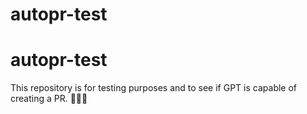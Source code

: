 # autopr-test
# autopr-test
This repository is for testing purposes and to see if GPT is capable of creating a PR. 🧪🔬😃